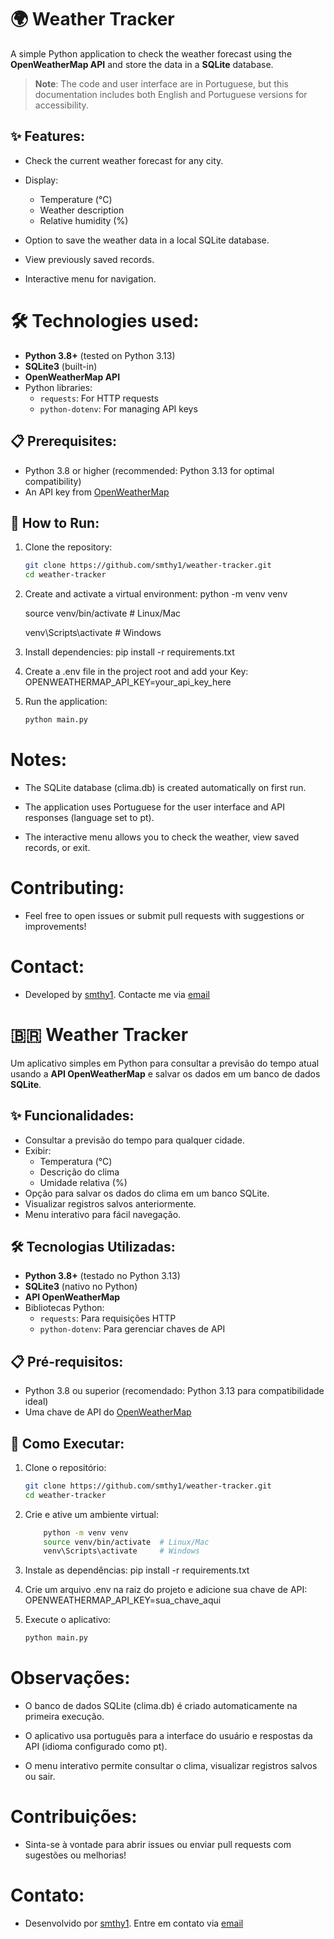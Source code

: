 # 🌍 Weather Tracker

A simple Python application to check the weather forecast using the **OpenWeatherMap API** and store the data in a **SQLite** database.

> **Note**: The code and user interface are in Portuguese, but this documentation includes both English and Portuguese versions for accessibility.

## ✨ Features:
 - Check the current weather forecast for any city.
 - Display:
    - Temperature (°C)
    - Weather description
    - Relative humidity (%)

 - Option to save the weather data in a local SQLite database.
 - View previously saved records.
 - Interactive menu for navigation.

# 🛠 Technologies used:

- **Python 3.8+** (tested on Python 3.13)
- **SQLite3** (built-in)
- **OpenWeatherMap API**
- Python libraries:
  - `requests`: For HTTP requests
  - `python-dotenv`: For managing API keys

## 📋 Prerequisites:
 - Python 3.8 or higher (recommended: Python 3.13 for optimal compatibility)
 - An API key from [OpenWeatherMap](https://openweathermap.org/api)

## 🚀 How to Run:
1. Clone the repository:
   ```bash
   git clone https://github.com/smthy1/weather-tracker.git
   cd weather-tracker

2. Create and activate a virtual environment:
    python -m venv venv
    
    source venv/bin/activate  # Linux/Mac
    
    venv\Scripts\activate     # Windows

3. Install dependencies:
    pip install -r requirements.txt

4. Create a .env file in the project root and add your Key:
    OPENWEATHERMAP_API_KEY=your_api_key_here

5. Run the application:
   ```bash
   python main.py
   ```

# Notes:
 - The SQLite database (clima.db) is created automatically on first run.

 - The application uses Portuguese for the user interface and API responses (language set to pt).

 - The interactive menu allows you to check the weather, view saved records, or exit.

# Contributing:
 - Feel free to open issues or submit pull requests with suggestions or improvements!

# Contact:
 - Developed by [smthy1](https://github.com/smthy1). Contacte me via [email](mailto:luiz.smith.br@gmail.com)


# 🇧🇷 Weather Tracker

Um aplicativo simples em Python para consultar a previsão do tempo atual usando a **API OpenWeatherMap** e salvar os dados em um banco de dados **SQLite**.

## ✨ Funcionalidades:
- Consultar a previsão do tempo para qualquer cidade.
- Exibir:
  - Temperatura (°C)
  - Descrição do clima
  - Umidade relativa (%)
- Opção para salvar os dados do clima em um banco SQLite.
- Visualizar registros salvos anteriormente.
- Menu interativo para fácil navegação.

## 🛠 Tecnologias Utilizadas:
- **Python 3.8+** (testado no Python 3.13)
- **SQLite3** (nativo no Python)
- **API OpenWeatherMap**
- Bibliotecas Python:
  - `requests`: Para requisições HTTP
  - `python-dotenv`: Para gerenciar chaves de API

## 📋 Pré-requisitos:
- Python 3.8 ou superior (recomendado: Python 3.13 para compatibilidade ideal)
- Uma chave de API do [OpenWeatherMap](https://openweathermap.org/api)

## 🚀 Como Executar:
1. Clone o repositório:
   ```bash
   git clone https://github.com/smthy1/weather-tracker.git
   cd weather-tracker

2. Crie e ative um ambiente virtual: 
    ```bash
        python -m venv venv
        source venv/bin/activate  # Linux/Mac
        venv\Scripts\activate     # Windows
    ```

3. Instale as dependências:
    pip install -r requirements.txt

4. Crie um arquivo .env na raiz do projeto e adicione sua chave de API:
    OPENWEATHERMAP_API_KEY=sua_chave_aqui

5. Execute o aplicativo:
   ```bash
   python main.py
   ```

# Observações:
 - O banco de dados SQLite (clima.db) é criado automaticamente na primeira execução.

 - O aplicativo usa português para a interface do usuário e respostas da API (idioma configurado como pt).

 - O menu interativo permite consultar o clima, visualizar registros salvos ou sair.

# Contribuições:
 - Sinta-se à vontade para abrir issues ou enviar pull requests com sugestões ou melhorias!

# Contato:
 - Desenvolvido por [smthy1](https://github.com/smthy1). Entre em contato via [email](mailto:luiz.smith.br@gmail.com)